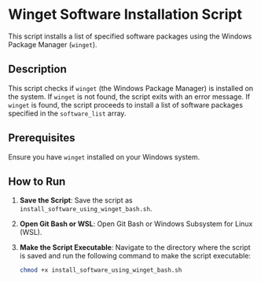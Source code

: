 # Winget Software Installation Script

This script installs a list of specified software packages using the Windows Package Manager (`winget`).

## Description

This script checks if `winget` (the Windows Package Manager) is installed on the system. If `winget` is not found, the script exits with an error message. If `winget` is found, the script proceeds to install a list of software packages specified in the `software_list` array.

## Prerequisites

Ensure you have `winget` installed on your Windows system.

## How to Run

1. **Save the Script**:
   Save the script as `install_software_using_winget_bash.sh`.

2. **Open Git Bash or WSL**:
   Open Git Bash or Windows Subsystem for Linux (WSL).

3. **Make the Script Executable**:
   Navigate to the directory where the script is saved and run the following command to make the script executable:
   ```bash
   chmod +x install_software_using_winget_bash.sh
